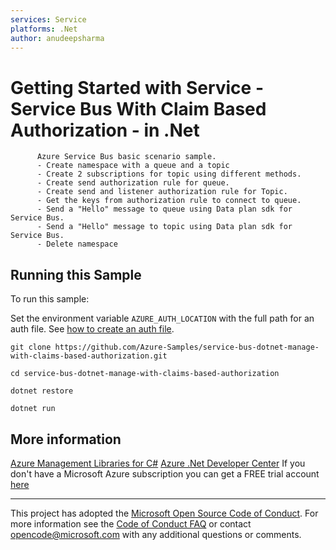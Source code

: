 ```yaml
---
services: Service
platforms: .Net
author: anudeepsharma
---
```


# Getting Started with Service - Service Bus With Claim Based Authorization - in .Net #

          Azure Service Bus basic scenario sample.
          - Create namespace with a queue and a topic
          - Create 2 subscriptions for topic using different methods.
          - Create send authorization rule for queue.
          - Create send and listener authorization rule for Topic.
          - Get the keys from authorization rule to connect to queue.
          - Send a "Hello" message to queue using Data plan sdk for Service Bus.
          - Send a "Hello" message to topic using Data plan sdk for Service Bus.
          - Delete namespace


## Running this Sample ##

To run this sample:

Set the environment variable `AZURE_AUTH_LOCATION` with the full path for an auth file. See [how to create an auth file](https://github.com/Azure/azure-sdk-for-net/blob/Fluent/AUTH.md).

    git clone https://github.com/Azure-Samples/service-bus-dotnet-manage-with-claims-based-authorization.git

    cd service-bus-dotnet-manage-with-claims-based-authorization

    dotnet restore

    dotnet run

## More information ##

[Azure Management Libraries for C#](https://github.com/Azure/azure-sdk-for-net/tree/Fluent)
[Azure .Net Developer Center](https://azure.microsoft.com/en-us/develop/net/)
If you don't have a Microsoft Azure subscription you can get a FREE trial account [here](http://go.microsoft.com/fwlink/?LinkId=330212)

---

This project has adopted the [Microsoft Open Source Code of Conduct](https://opensource.microsoft.com/codeofconduct/). For more information see the [Code of Conduct FAQ](https://opensource.microsoft.com/codeofconduct/faq/) or contact [opencode@microsoft.com](mailto:opencode@microsoft.com) with any additional questions or comments.